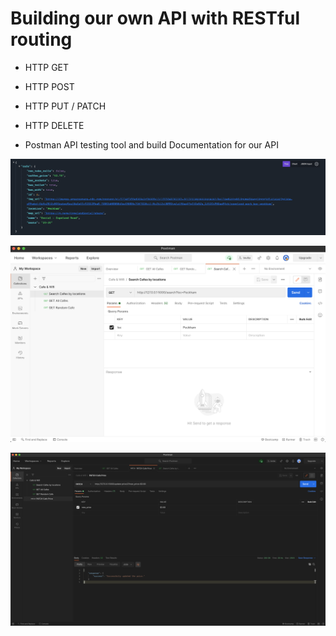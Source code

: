 # Building our own API with RESTful routing

- HTTP GET

- HTTP POST

- HTTP PUT / PATCH

- HTTP DELETE

- Postman API testing tool and build Documentation for our API

![alt text](https://github.com/macosta-42/100_days_of_code/blob/main/4_Advanced/day66_RESTful_API/Screenshot%202021-03-17%20at%2018.10.30.png?raw=true)

![alt text](https://github.com/macosta-42/100_days_of_code/blob/main/4_Advanced/day66_RESTful_API/Screenshot%202021-03-17%20at%2018.10.07.png?raw=true)

![alt text](https://github.com/macosta-42/100_days_of_code/blob/main/4_Advanced/day66_RESTful_API/Screenshot%202021-03-18%20at%2016.50.10.png?raw=true)